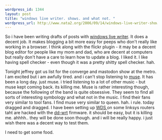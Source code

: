 ```yaml
--- 
wordpress_id: 1344
layout: post
title: "windows live writer. shows. and what not. "
wordpress_url: http://www.nata2.org/2006/09/14/windows-live-writer-shows-and-what-not/
---
```

So i have been writing drafts of posts with <a href="http://www.google.com/url?sa=t&ct=res&cd=1&url=http%3A%2F%2Fwindowslivewriter.spaces.live.com%2F&ei=N-AJRajZMaisYa6xkKoK&sig=__afbfj0mODvsePvWxmbodTq1zXAQ=&sig2=wE8nG2tX6cJTFV6lIT_FKA">windows live writer</a>. It does a decent job. It makes blogging a bit more easy for peeps who don't really like working in a browser. I think along with the flickr plugin - it may be a decent blog editor for people like my mom and dad, who are decent at computers but really don't have a care to learn how to update a blog. I liked it. I like having spell checker - even though it was a pretty shitty spell checker. hah.

Tonight jeffrey got us list for the converge and mastodon show at the metro. I am excited but i am awfully tired. and i can't stop listening to <a href="http://www.musewiki.org/MuseWiki">muse</a>. It has been a long day. just muse. i tried listening to a lot of other music - but muse kept coming back. its killing me. Muse is rather interesting though, because the following of the band is quite obsessive. They seem to find all sorts of interesting symbology and what not in the music. I find their fans very similar to tool fans. I find muse very similar to queen. hah. i rule.
today dragged and dragged. I have been setting up <a href="http://www.dd-wrt.com/wiki/index.php?title=WDS_Linked_router_network">WDS </a>on some linksys routers taht are hacked with the <a href="http://www.dd-wrt.com/dd-wrtv2/index.php">dd-wrt</a> firmware. it should be easy, but it is killing me. ahhhh.. they will be done soon though. and i will be really happy. i just wish there was a decent way to test them.

I need to get some food.
